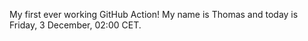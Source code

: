 My first ever working GitHub Action!
My name is Thomas and today is Friday, 3 December, 02:00 CET. 

